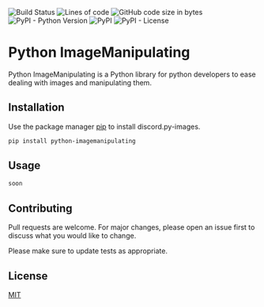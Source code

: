 ![Build Status](https://img.shields.io/travis/com/saucrio/python-imagemanipulating?style=for-the-badge)
![Lines of code](https://img.shields.io/tokei/lines/github/saucrio/python-imagemanipulating?style=for-the-badge)
![GitHub code size in bytes](https://img.shields.io/github/languages/code-size/saucrio/python-imagemanipulating)
![PyPI - Python Version](https://img.shields.io/pypi/pyversions/python-imagemanipulating?style=for-the-badge)
![PyPI](https://img.shields.io/pypi/v/python-imagemanipulating?style=for-the-badge)
![PyPI - License](https://img.shields.io/pypi/l/python-imagemanipulating?style=for-the-badge)
# Python ImageManipulating

Python ImageManipulating is a Python library for python developers to ease dealing with images and manipulating them.

## Installation

Use the package manager [pip](https://pip.pypa.io/en/stable/) to install discord.py-images.

```bash
pip install python-imagemanipulating
```

## Usage

```python
soon
```

## Contributing
Pull requests are welcome. For major changes, please open an issue first to discuss what you would like to change.

Please make sure to update tests as appropriate.

## License
[MIT](https://choosealicense.com/licenses/mit/)